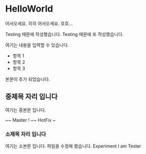 # HelloWorld

어서오세요. 히히
어서오세요. 흐흐...

Testing 때문에 작성했습니다.
Testing 때문에 또 작성했습니다.

여기는 내용을 입력할 수 있습니다.

- 항목 1
- 항목 2
- 항목 3

본문이 추가 되었습니다.

## 중제목 자리 입니다

여기는 중본문 입니다.

~~ Master !
~~ HotFix ~

### 소제목 자리 입니다

여기는 소본문 입니다.
파일을 수정해 봤습니다.
Experiment
I am Tester
